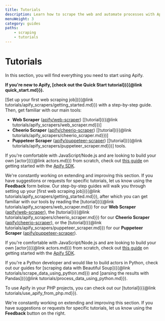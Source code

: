 ```yaml
---
title: Tutorials
description: Learn how to scrape the web and automate processes with Apify. From beginner guides for using actors to advanced topics like migrations and performance.
menuWeight: 3
category: guides
paths:
    - scraping
    - tutorials
---
```


# Tutorials

In this section, you will find everything you need to start using Apify.

**If you're new to Apify, [check out the Quick Start tutorial]({{@link quick_start.md}}).**

[Set up your first web scraping job]({{@link tutorials/apify_scrapers/getting_started.md}}) with a step-by-step guide. Then, get familiar with our main tools:

- **Web Scraper** ([apify/web-scraper](https://apify.com/apify/web-scraper))
[[tutorial]({{@link tutorials/apify_scrapers/web_scraper.md}})]
- **Cheerio Scraper** ([apify/cheerio-scraper](https://apify.com/apify/cheerio-scraper))
[[tutorial]({{@link tutorials/apify_scrapers/cheerio_scraper.md}})]
- **Puppeteer Scraper** ([apify/puppeteer-scraper](https://apify.com/apify/puppeteer-scraper))
[[tutorial]({{@link tutorials/apify_scrapers/puppeteer_scraper.md}})]
tools.

If you're comfortable with JavaScript/Node.js and are looking to build your own [actor]({{@link actors.md}}) from scratch, check out [this guide](https://sdk.apify.com/docs/guides/getting-started) on getting started with the [Apify SDK](https://sdk.apify.com).

We're constantly working on extending and improving this section. If you have suggestions or requests for specific tutorials, let us know using the **Feedback** form below.
Our step-by-step guides will walk you through setting up your [first web scraping job]({{@link tutorials/apify_scrapers/getting_started.md}}),
after which you can get familiar with our tools by reading
the [tutorial]({{@link tutorials/apify_scrapers/web_scraper.md}}) for our **Web Scraper** ([apify/web-scraper](https://apify.com/apify/web-scraper)),
the [tutorial]({{@link tutorials/apify_scrapers/cheerio_scraper.md}}) for our **Cheerio Scraper** ([apify/cheerio-scraper](https://apify.com/apify/cheerio-scraper)),
or the [tutorial]({{@link tutorials/apify_scrapers/puppeteer_scraper.md}}) for our **Puppeteer Scraper** ([apify/puppeteer-scraper](https://apify.com/apify/puppeteer-scraper)).

If you're comfortable with JavaScript/Node.js and are looking to build your own [actor]({{@link actors.md}}) from scratch, check out [this guide](https://sdk.apify.com/docs/guides/getting-started) on getting started with the [Apify SDK](https://sdk.apify.com).

If you're a Python developer and would like to build actors in Python,
check out our guides for [scraping data with Beautiful Soup]({{@link tutorials/scrape_data_using_python.md}})
and [parsing the results with Pandas]({{@link tutorials/process_data_using_python.md}}).

To use Apify in your PHP projects, you can check out our [tutorial]({{@link tutorials/use_apify_from_php.md}}).

We're constantly working on extending and improving this section. If you have suggestions or requests for specific tutorials, let us know using the **Feedback** button on the right.
